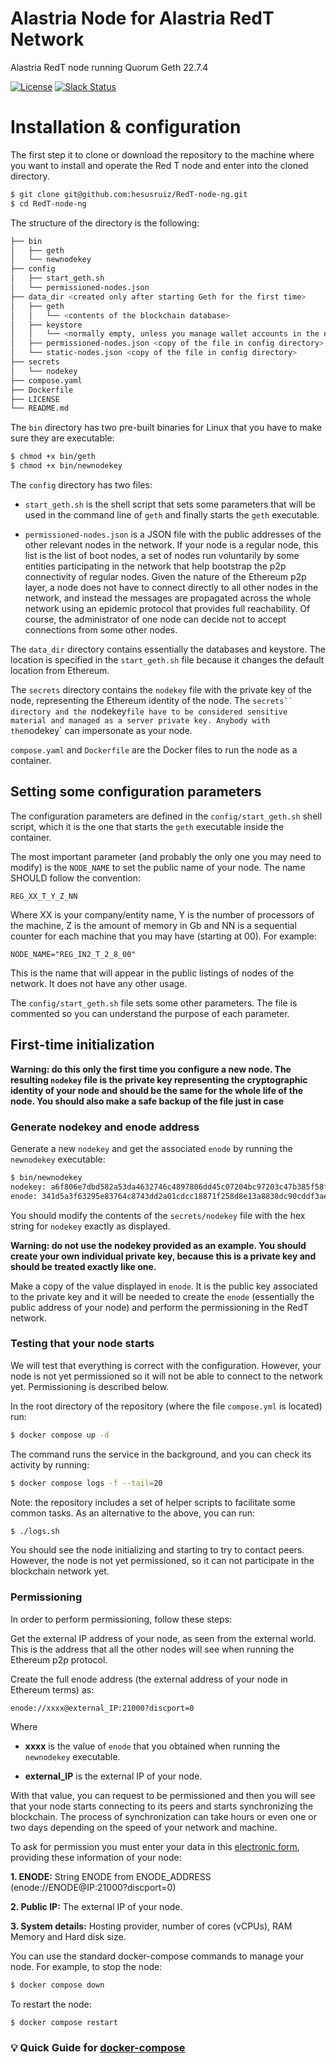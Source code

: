 # Alastria Node for Alastria RedT Network
Alastria RedT node running Quorum Geth 22.7.4

[![License](https://img.shields.io/badge/License-Apache%202.0-blue.svg)](LICENSE)
[![Slack Status](https://img.shields.io/badge/slack-join_chat-white.svg?logo=slack)](https://alastria.slack.com/)

# Installation & configuration

The first step it to clone or download the repository to the machine where you want to install and operate the Red T node and enter into the cloned directory.

```bash
$ git clone git@github.com:hesusruiz/RedT-node-ng.git
$ cd RedT-node-ng
```

The structure of the directory is the following:

```bash
├── bin
│   ├── geth
│   └── newnodekey
├── config
│   ├── start_geth.sh
│   └── permissioned-nodes.json
├── data_dir <created only after starting Geth for the first time>
│   ├── geth
│   │   └── <contents of the blockchain database>
│   ├── keystore
│   │   └── <normally empty, unless you manage wallet accounts in the node>
│   ├── permissioned-nodes.json <copy of the file in config directory>
│   └── static-nodes.json <copy of the file in config directory>
├── secrets
│   └── nodekey
├── compose.yaml
├── Dockerfile
├── LICENSE
└── README.md
```

The `bin` directory has two pre-built binaries for Linux that you have to make sure they are executable:

```bash
$ chmod +x bin/geth
$ chmod +x bin/newnodekey
```

The `config` directory has two files:

- `start_geth.sh` is the shell script that sets some parameters that will be used in the command line of `geth` and finally starts the `geth` executable.

- `permissioned-nodes.json` is a JSON file with the public addresses of the other relevant nodes in the network. If your node is a regular node, this list is the list of boot nodes, a set of nodes run voluntarily by some entities participating in the network that help bootstrap the p2p connectivity of regular nodes. Given the nature of the Ethereum p2p layer, a node does not have to connect directly to all other nodes in the network, and instead the messages are propagated across the whole network using an epidemic protocol that provides full reachability. Of course, the administrator of one node can decide not to accept connections from some other nodes. 

The `data_dir` directory contains essentially the databases and keystore. The location is specified in the `start_geth.sh` file because it changes the default location from Ethereum.

The `secrets` directory contains the `nodekey` file with the private key of the node, representing the Ethereum identity of the node. The `secrets`` directory and the `nodekey` file have to be considered sensitive material and managed as a server private key. Anybody with the `nodekey` can impersonate as your node.

`compose.yaml` and `Dockerfile` are the Docker files to run the node as a container.

## Setting some configuration parameters

The configuration parameters are defined in the `config/start_geth.sh` shell script, which it is the one that starts the `geth` executable inside the container.

The most important parameter (and probably the only one you may need to modify) is the `NODE_NAME` to set the public name of your node. The name SHOULD follow the convention:

    REG_XX_T_Y_Z_NN

Where XX is your company/entity name, Y is the number of processors of the machine, Z is the amount of memory in Gb and NN is a sequential counter for each machine that you may have (starting at 00). For example:

    NODE_NAME="REG_IN2_T_2_8_00"

This is the name that will appear in the public listings of nodes of the network. It does not have any other usage.

The `config/start_geth.sh` file sets some other parameters. The file is commented so you can understand the purpose of each parameter.

## First-time initialization

**Warning: do this only the first time you configure a new node. The resulting `nodekey` file is the private key representing the cryptographic identity of your node and should be the same for the whole life of the node. You should also make a safe backup of the file just in case**

### Generate nodekey and enode address

Generate a new `nodekey` and get the associated `enode` by running the `newnodekey` executable:

```bash
$ bin/newnodekey
nodekey: a6f806e7dbd582a53da4632746c4897806dd45c07204bc97203c47b385f58f02
enode: 341d5a3f63295e83764c8743dd2a01cdcc18871f258d8e13a8838dc90cddf3aec6fd28ca661286ddb569e98d8fbf08d548ef2a9ab46baa4d233fb2ff5a43ab7b
```

You should modify the contents of the `secrets/nodekey` file with the hex string for `nodekey` exactly as displayed.

**Warning: do not use the nodekey provided as an example. You should create your own individual private key, because this is a private key and should be treated exactly like one.**

Make a copy of the value displayed in `enode`. It is the public key associated to the private key and it will be needed to create the `enode` (essentially the public address of your node) and perform the permissioning in the RedT network.

### Testing that your node starts

We will test that everything is correct with the configuration. However, your node is not yet permissioned so it will not be able to connect to the network yet. Permissioning is described below.

In the root directory of the repository (where the file `compose.yml` is located) run:

```bash
$ docker compose up -d
```

The command runs the service in the background, and you can check its activity by running:
  
```bash
$ docker compose logs -f --tail=20
```

Note: the repository includes a set of helper scripts to facilitate some common tasks. As an alternative to the above, you can run:

```bash
$ ./logs.sh
```

You should see the node initializing and starting to try to contact peers. However, the node is not yet permissioned, so it can not participate in the blockchain network yet.

### Permissioning

In order to perform permissioning, follow these steps:

Get the external IP address of your node, as seen from the external world. This is the address that all the other nodes will see when running the Ethereum p2p protocol.

Create the full enode address (the external address of your node in Ethereum terms) as:

    enode://xxxx@external_IP:21000?discport=0

Where

- **xxxx** is the value of `enode` that you obtained when running the `newnodekey` executable.

- **external_IP** is the external IP of your node.

With that value, you can request to be permissioned and then you will see that your node starts connecting to its peers and starts synchronizing the blockchain. The process of synchronization can take hours or even one or two days depending on the speed of your network and machine.

To ask for permission you must enter your data in this [electronic form](https://forms.gle/BiRqqgg2V7zbxF3c7), providing these information of your node: 

**1. ENODE:** String ENODE from ENODE_ADDRESS (enode://ENODE@IP:21000?discport=0)

**2. Public IP:** The external IP of your node.

**3. System details:** Hosting provider, number of cores (vCPUs), RAM Memory and Hard disk size.

You can use the standard docker-compose commands to manage your node. For example, to stop the node:

```bash
$ docker compose down
```

To restart the node:

```bash
$ docker compose restart
```

### :bulb: Quick Guide for [docker-compose](https://docs.docker.com/compose/)


